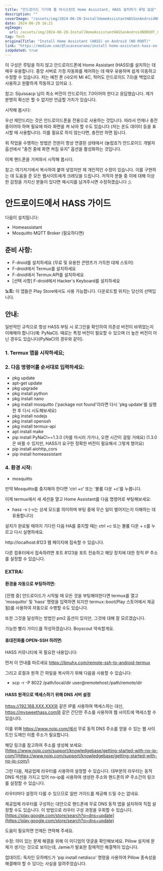 ```yaml
---
title: "안드로이드 기기에 홈 어시스턴트 Home Assistant, HASS 설치하기 루팅 없음"
description: ""
coverImage: "/assets/img/2024-06-20-InstallHomeAssistantHASSonAndroidNOROOT_0.png"
date: 2024-06-20 16:21
ogImage:
  url: /assets/img/2024-06-20-InstallHomeAssistantHASSonAndroidNOROOT_0.png
tag: Tech
originalTitle: "Install Home Assistant (HASS) on Android (NO ROOT)"
link: "https://medium.com/@lucacesarano/install-home-assistant-hass-on-android-no-root-fb65b2341126"
isUpdated: true
---
```


이 구성은 루팅을 하지 않고 안드로이드폰에 Home Assistant (HASS)를 설치하는 데 매우 유용합니다. 중앙 서버로 가정 자동화를 제어하는 데 매우 유용하며 쉽게 이동하고 수정할 수 있습니다. 저는 예전 폰 (샤오미 Mi 4C, 적어도 안드로이드 7.0)을 백업으로 사용하고 원활하게 작동하고 있어요 :).

참고: Sijuissacp 님이 최소 버전이 안드로이드 7.0이어야 한다고 응답했습니다. 제가 분명히 확신은 할 수 없지만 언급할 가치가 있습니다.

시작해 봅시다:

우선 제안드리는 것은 안드로이드폰을 전용으로 사용하는 것입니다. 따라서 언제나 충전 중이어야 하며 필요에 따라 화면을 켜 놔야 할 수도 있습니다 (저는 온도 데이터 등을 표시할 때 사용합니다). 이를 필요로 하지 않는다면, 충전만 하면 됩니다.

<div class="content-ad"></div>

위 작업을 수행하는 방법은 전원이 항상 연결된 상태에서 (놀랍죠?) 안드로이드 개발자 옵션에서 "충전 중에 화면 켜짐 유지" 옵션을 활성화하는 것입니다.

이제 핸드폰을 가져와서 시작해 봅시다.

참고: 여기저기에서 복사하여 붙여 넣었지만 제 개인적인 수정이 있습니다. 이를 구현하는 데 도움을 준 모든 웹사이트에게 크레딧을 드립니다. 저작자 분들 중 이에 대해 이상한 감정을 가지신 분들이 있다면 메시지를 남겨주시면 수정하겠습니다 ;).

# 안드로이드에서 HASS 가이드

<div class="content-ad"></div>

다음이 설치됩니다:

- Homeassistant
- Mosquitto MQTT Broker (필요하다면)

## 준비 사항:

- F-droid를 설치하세요 (무료 및 유용한 콘텐츠가 가득한 대체 스토어)
- F-droid에서 Termux를 설치하세요
- F-droid에서 Termux:API를 설치하세요
- [선택 사항] F-droid에서 Hacker's Keyboard를 설치하세요

<div class="content-ad"></div>

**노트:** 이 앱들은 Play Store에서도 사용 가능합니다. 다운로드할 위치는 당신의 선택입니다.

## 안내:

일반적인 규칙으로 항상 HASS 부팅 시 로그인을 확인하여 의존성 버전이 바뀌었는지 이해해야 합니다(예: PyNaCl). 때로는 특정 버전이 필요할 수 있으며 더 높은 버전이 아닌 경우도 있습니다(PyNaCl의 경우와 같이).

### 1. Termux 앱을 시작하세요;

<div class="content-ad"></div>

### 2. 다음 명령어를 순서대로 입력하세요:

- pkg update
- apt-get update
- pkg upgrade
- pkg install python
- pkg install nano
- pkg install mosquitto ('package not found'이라면 다시 'pkg update'를 실행한 후 다시 시도해보세요)
- pkg install nodejs
- pkg install openssh
- pkg install termux-api
- apt install make
- pip install PyNaCl==1.3.0 (차를 마시러 가거나, 오랜 시간이 걸릴 거에요) (1.3.0은 바뀔 수 있지만, HASS가 요구한 정확한 버전이 필요해서 그렇게 했어요)
- pip install aiohttp_cors
- pip install homeassistant

### 4. 환경 시작:

- mosquitto

<div class="content-ad"></div>

만약 Mosquitto를 중지해야 한다면 ‘ctrl +c’ 또는 ‘볼륨 다운 +c’를 누릅니다.

이제 termux에서 새 세션을 열고 Home Assistant를 다음 명령어로 부팅해보세요:

- hass -v (-v는 상세 모드를 의미하며 부팅 중에 무슨 일이 벌어지는지 이해하는 데 유용합니다)

설치가 완료될 때까지 기다린 다음 HA를 중지할 때는 ctrl +c 또는 볼륨 다운 + c를 누르고 다시 실행하세요.

<div class="content-ad"></div>

http://localhost:8123 웹 페이지에 접속할 수 있습니다.

다른 컴퓨터에서 접속하려면 포트 8123을 포트 전송하고 해당 장치에 대한 정적 IP 주소를 설정할 수 있습니다.

### EXTRA:

<div class="content-ad"></div>

#### 환경을 자동으로 부팅하려면:

[진행 중] 안드로이드가 시작될 때 모든 것을 부팅해야한다면 termux를 열고 'mosquitto' 및 'hass' 명령을 입력하면 되지만 termux::boot(Play 스토어에서 제공됨)를 사용하여 자동으로 수행할 수도 있습니다.

또한 그것을 달성하는 방법인 pm2 옵션이 있지만, 그것에 대해 잘 모르겠습니다.

가능한 빨리 가이드를 작성하겠습니다. Boyscout 약속할게요.

<div class="content-ad"></div>

#### 휴대전화를 OPEN-SSH 하려면:

HASS 커뮤니티에 꼭 필요한 내용입니다:

먼저 이 안내를 따르세요 https://ibnuhx.com/remote-ssh-to-android-termux

그리고 로컬과 원격 간 파일을 복사하기 위해 다음을 사용할 수 있습니다:

<div class="content-ad"></div>

- scp -r -P 8022 /path/local/dir user@remotehost:/path/remote/dir

#### HASS 원격으로 액세스하기 위해 DNS 서버 설정

https://192.168.XXX.XXX와 같은 IP를 사용하여 액세스하는 대신, https://mysweethass.com와 같은 간단한 주소를 사용하여 웹 사이트에 액세스할 수 있습니다.

이를 위해 https://www.noip.com/에서 무료 동적 DNS 주소를 얻을 수 있는 웹 사이트인 도메인 이름 주소가 필요합니다.

<div class="content-ad"></div>

해당 링크를 참고하여 주소를 생성해 보세요: [https://www.noip.com/support/knowledgebase/getting-started-with-no-ip-com/](https://www.noip.com/support/knowledgebase/getting-started-with-no-ip-com/)

그런 다음, 제공업체 라우터를 사용하여 설정할 수 있습니다. 대부분의 라우터는 동적 DNS 섹션을 가지고 있어 no-ip를 사용하여 생성한 주소와 핸드폰의 IP 주소간의 링크를 설정할 수 있습니다.

라우터마다 설정이 다를 수 있으므로 일반 가이드를 제공해 드릴 수는 없네요.

제공업체 라우터를 구성하는 대안으로 핸드폰에 무료 DNS 동적 앱을 설치하여 직접 설정할 수도 있습니다. 이 방법으로 라우터 구성 과정을 우회할 수 있습니다. [https://play.google.com/store/search?q=dns+update](https://play.google.com/store/search?q=dns+update)

<div class="content-ad"></div>

도움이 필요하면 언제든 연락해 주세요.

수정: 의미 있는 문제 해결을 위해 이 미디엄의 댓글을 확인해보세요. Pillow 설치에 문제가 생기는 것으로 보이는데, Jamie가 발표한 잠재적인 해결책이 있습니다.

업데이트: 독자인 모하메드가 'pip install netdisco' 명령을 사용하여 Pillow 종속성을 해결해야 할 수 있다는 사실을 알려주었습니다.
